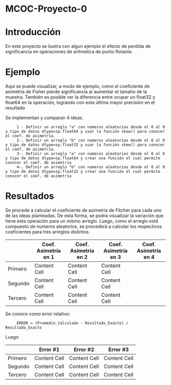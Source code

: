 # MCOC-Proyecto-0

<b> <H1> Introducción </H1> </b> 

En este proyecto se ilustra con algun ejemplo el efecto de perdida de significancia en  operaciones  de  aritmetica  de  punto  flotante.

<b> <H1> Ejemplo </H1> </b> 

Aquí se puede visualizar, a modo de ejemplo, como el coeficiente de asimetría de Fisher pierde significancia al aumentar el tamaño de la muestra. También es posible ver la diferencia entre ocupar un float32 y float64 en la operación, logrando con esta última mayor precisión en el resultado

Se implementan y comparan 4 ideas.

         1 - Definir un arreglo "a" con numeros aleatorias desde el 0 al 9 y tipo de datos dtype=sp.float64 y usar la función skew() para conocer el coef. de asimetría.
         2-. Definir un arreglo "b" con numeros aleatorias desde el 0 al 9 y tipo de datos dtype=sp.float32 y usar la función skew() para conocer el coef. de asimetría.  
         3-. Definir un arreglo "a" con numeros aleatorias desde el 0 al 9 y tipo de datos dtype=sp.float64 y crear una función el cual permite conocer el coef. de asimetría
         4-. Definir un arreglo "b" con numeros aleatorias desde el 0 al 9 y tipo de datos dtype=sp.float32 y crear una función el cual permite conocer el coef. de asimetría
        

<b> <H1> Resultados </H1> </b> 
         Se procede a calcular el coeficiente de asimetría de Fitcher para cada uno de las ideas planteadas. De esta forma, se podrá visualizar la variación que tiene esta operación para un mismo arreglo. Luego, como el arreglo está compuesto de numeros aleatorios, se procederá a calcular los respectivos coeficientes para tres arreglos distintos.
       


|                      | Coef. Asimetría en 1 | Coef. Asimetría en 2 | Coef. Asimetría en 3 | Coef. Asimetría en 4 |
| -------------------- | -------------------- | -------------------- | -------------------- | -------------------- |
|        Primero       | Content Cell         | Content Cell         | Content Cell         |                      |
|        Segundo       | Content Cell         | Content Cell         | Content Cell         |                      |
|        Tercero       | Content Cell         | Content Cell         | Content Cell         |                      |


Se conoce como error relativo:

         ERROR = (Promedio_Calculado - Resultado_Exacto) / Resultado_Exacto
         
Luego 


|                      | Error  #1            | Error #2             | Error #3             |
| -------------------- | -------------------- | -------------------- | -------------------- |
|        Primero       | Content Cell         | Content Cell         | Content Cell         |
|        Segundo       | Content Cell         | Content Cell         | Content Cell         |
|        Tercero       | Content Cell         | Content Cell         | Content Cell         |



